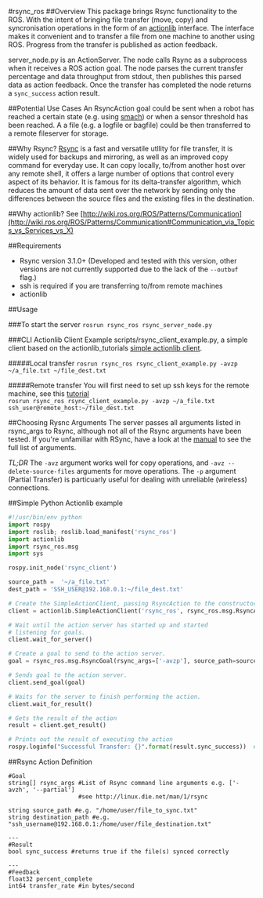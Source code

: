 #rsync_ros
##Overview
This package brings Rsync functionality to the ROS. With the intent of bringing file transfer (move, copy) and syncronisation operations in the form of an [actionlib](http://wiki.ros.org/actionlib) interface. The interface makes it convenient and to transfer a file from one machine to another using ROS. Progress from the transfer is published as action feedback.

server_node.py is an ActionServer. The node calls Rsync as a subprocess when it receives a ROS action goal. The node parses the current transfer percentage and data throughput from stdout, then publishes this parsed data as action feedback. Once the transfer has completed the node returns a `sync_success` action result.

##Potential Use Cases
An RsyncAction goal could be sent when a robot has reached a certain state (e.g. using [smach](http://wiki.ros.org/smach)) or when a sensor threshold has been reached. A a file (e.g. a logfile or bagfile) could be then transferred to a remote fileserver for storage.

##Why Rsync?
[Rsync](http://linux.die.net/man/1/rsync) is a fast and versatile utllity for file transfer, it is widely used for backups and mirroring, as well as an improved copy command for everyday use. It can copy locally, to/from another host over any remote shell, it offers a large number of options that control every aspect of its behavior. It is famous for its delta-transfer algorithm, which reduces the amount of data sent over the network by sending only the differences between the source files and the existing files in the destination.

##Why actionlib?
See [http://wiki.ros.org/ROS/Patterns/Communication](http://wiki.ros.org/ROS/Patterns/Communication#Communication_via_Topics_vs_Services_vs_X)

##Requirements
* Rsync version 3.1.0+ (Developed and tested with this version, other versions are not currently supported due to the lack of the `--outbuf` flag.)
* ssh is required if you are transferring to/from remote machines
* actionlib

##Usage

###To start the server
`rosrun rsync_ros rsync_server_node.py`

###CLI Actionlib Client Example
scripts/rsync_client_example.py, a simple client based on the actionlib_tutorials [simple actionlib client](http://wiki.ros.org/actionlib_tutorials/Tutorials/Writing%20a%20Simple%20Action%20Client%20%28Python%29).

#####Local transfer
`rosrun rsync_ros rsync_client_example.py -avzp ~/a_file.txt ~/file_dest.txt`

#####Remote transfer
You will first need to set up ssh keys for the remote machine, see this [tutorial](https://www.digitalocean.com/community/tutorials/how-to-set-up-ssh-keys--2)  
`rosrun rsync_ros rsync_client_example.py -avzp ~/a_file.txt ssh_user@remote_host:~/file_dest.txt`

##Choosing Rysnc Arguments
The server passes all arguments listed in rsync_args to Rsync, although not all of the Rsync arguments have been tested. If you're unfamiliar with RSync, have a look at the [manual](http://linux.die.net/man/1/rsync) to see the full list of arguments.

*TL;DR* The `-avz` argument works well for copy operations, and `-avz --delete-source-files` arguments for move operations. The `-p` argument (Partial Transfer) is particuarly useful for dealing with unreliable (wireless) connections.


##Simple Python Actionlib example  
``` python
#!/usr/bin/env python
import rospy
import roslib; roslib.load_manifest('rsync_ros')
import actionlib
import rsync_ros.msg
import sys

rospy.init_node('rsync_client')

source_path =  '~/a_file.txt'
dest_path = 'SSH_USER@192.168.0.1:~/file_dest.txt'

# Create the SimpleActionClient, passing RsyncAction to the constructor.
client = actionlib.SimpleActionClient('rsync_ros', rsync_ros.msg.RsyncAction)

# Wait until the action server has started up and started
# listening for goals.
client.wait_for_server()

# Create a goal to send to the action server.
goal = rsync_ros.msg.RsyncGoal(rsync_args=['-avzp'], source_path=source_path, destination_path=dest_path)

# Sends goal to the action server.
client.send_goal(goal)

# Waits for the server to finish performing the action.
client.wait_for_result()

# Gets the result of the action
result = client.get_result()

# Prints out the result of executing the action
rospy.loginfo("Successful Transfer: {}".format(result.sync_success))  # An RsyncResult
```

##Rsync Action Definition
```
#Goal
string[] rsync_args #List of Rsync command line arguments e.g. ['-avzh', '--partial']
                    #see http://linux.die.net/man/1/rsync
                    
string source_path #e.g. "/home/user/file_to_sync.txt"
string destination_path #e.g. "ssh_username@192.168.0.1:/home/user/file_destination.txt"

---
#Result
bool sync_success #returns true if the file(s) synced correctly

---
#Feedback
float32 percent_complete
int64 transfer_rate #in bytes/second
```
